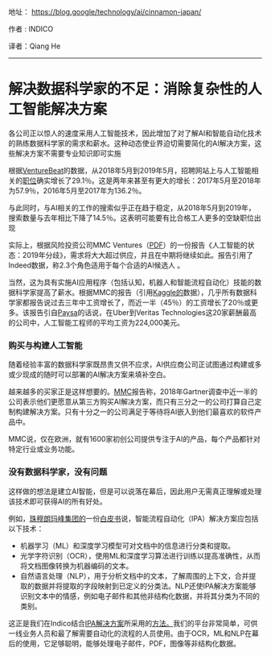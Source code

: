 地址： https://blog.google/technology/ai/cinnamon-japan/ 

作者 :  INDICO   

译者：Qiang He

---



#  解决数据科学家的不足：消除复杂性的人工智能解决方案

 各公司正以惊人的速度采用人工智能技术，因此增加了对了解AI和智能自动化技术的熟练数据科学家的需求和薪水。这种动态使业界迫切需要简化的AI解决方案，这些解决方案不需要专业知识即可实施 

 根据[VentureBeat](https://venturebeat.com/2019/06/28/indeed-ai-job-posting-growth-slows-and-interest-in-jobs-dips/)的数据，从2018年5月到2019年5月，招聘网站上与人工智能相关的[职位](http://www.indeed.com/)确实增长了29.1％。这是两年来甚至有更大的增长：2017年5月至2018年为57.9％，2016年5月至2017年为136.2％。 

 与此同时，与AI相关的工作的搜索似乎正在趋于稳定，从2018年5月到2019年，搜索数量与去年相比下降了14.5％。这表明可能要有比合格工人更多的空缺职位出现

 实际上，根据风险投资公司MMC Ventures（[PDF](https://www.mmcventures.com/wp-content/uploads/2019/02/The-State-of-AI-2019-Divergence.pdf)）的一份报告《人工智能的状态：2019年分歧》，需求将大大超过供应，并且在中期将继续如此。报告引用了Indeed数据，称2.3个角色适用于每个合适的AI候选人 。

 当然，这为具有实施AI应用程序（包括认知，机器人和智能流程自动化）技能的数据科学家提高了薪水。根据MMC的报告（引用[Kaggle的](https://www.kaggle.com/)数据），几乎所有数据科学家都报告说过去三年中工资增长了，而近一半（45％）的工资增长了20％或更多。该报告引自[Paysa](https://www.paysa.com/)的话说，在Uber到Veritas Technologies这20家薪酬最高的公司中，人工智能工程师的平均工资为224,000美元。 

### **购买与构建人工智能** 

 随着经验丰富的数据科学家既昂贵又供不应求，AI供应商公司正试图通过构建或多或少现成的随时可以部署的AI解决方案来填补空白。 

越来越多的买家正是这样想要的。[MMC](https://www.mmcventures.com/wp-content/uploads/2019/02/The-State-of-AI-2019-Divergence.pdf)报告称，2018年Gartner调查中近一半的公司表示他们更愿意从第三方购买AI解决方案，而只有三分之一的公司打算自己定制构建解决方案。只有十分之一的公司满足于等待将AI嵌入到他们最喜欢的软件产品中。

MMC说，仅在欧洲，就有1600家初创公司提供专注于AI的产品，每个产品都针对特定行业或业务功能。 

### **没有数据科学家，没有问题**

这样做的想法是建立AI智能，但是可以说落在幕后，因此用户无需真正理解或处理该技术即可获得AI的所有好处。

例如，[珠穆朗玛峰集团的](http://info.indico.io/everest-whitepaper)一份[白皮书](http://info.indico.io/everest-whitepaper)说，智能流程自动化（IPA）解决方案应包括以下技术： 

- 机器学习（ML）和深度学习模型可对文档中的信息进行分类和提取。 
- 光学字符识别（OCR），使用ML和深度学习算法进行训练以提高准确性，从而将文档图像转换为机器编码的文本。
- 自然语言处理（NLP），用于分析文档中的文本，了解周围的上下文，合并提取的数据并将提取的字段映射到已定义的分类法。NLP还使IPA解决方案能够识别文本中的情感，例如电子邮件和其他非结构化数据，并将其分类为不同的类别。

这正是我们在Indico结合[IPA解决方案](https://indico.io/intelligent-process-automation/)所采用的[方法。](https://indico.io/intelligent-process-automation/)我们的平台非常简单，可供一线业务人员和最了解需要自动化的流程的人员使用。由于OCR，ML和NLP在幕后的使用，它足够聪明，能够处理电子邮件，PDF，图像等非结构化数据。

